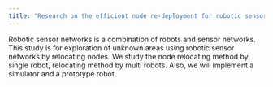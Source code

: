 ```yaml
---
title: "Research on the efficient node re-deployment for robotic sensor networks in an unknown area"
---
```


Robotic sensor networks is a combination of robots and sensor networks. 
This study is for exploration of unknown areas using robotic sensor networks by relocating nodes.
We study the node relocating method by single robot, relocating method by multi robots.
Also, we will implement a simulator and a prototype robot.


